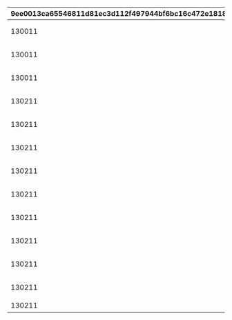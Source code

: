 |9ee0013ca65546811d81ec3d112f497944bf6bc16c472e1818377a452d3421b3|4544395227d7b6007e8b71e221378051e3ab2d77a5aacdb85829ae93c5d5e3e3|a6aceba4f16a9a34e7137d98e1997380db428df900637016b9d0c7dc02796d28|6da5efa7a3d4d88fa972a5145369acb1ea44e707c1a9aa2b83ce33d58338798e|f2dd011f4bf40b2295d46629a416478cc44f006a0e95b3369968c991470d62d4|a9ba2dedae2d787544efb1d80971c54194c797f35859f75d6279ddb4282c48a2|8ed17a86312bf5181f3561168caa059430d8d200b7afeac1bd778cc5c4a63a44|5abf03889e59b503588c7efcc7384e46f3584bcb75da9e4bbe9eefbb83eb6b6e|9268c8176bca85a0bb0896fc9808398088bfb91dce6bee0b4bda1e1e2fe01d57|0ce6104d0b5f0d13f1ff9c0139bbf869ad441452359d0f4e4376139eaff563e2|46e91c42605648db237cb652d5636568bd25260f99656888326c3ab29dc3ca82|8241da7bc41643de0b9eee129a4185f8d843d565150031a9b70e7513f371f193|fd90b37e16c64abbb0ec4276652068ddadca4cd34476b9ee7d9a3d4bd69a91a5|
| --- | --- | --- | --- | --- | --- | --- | --- | --- | --- | --- | --- | --- |
|130011|ヤマト|1|100|-416.5|3001|2.1|2024/10/31 12:00:00|0|ミッションねえ……\nちょうどいいや\nどこまで片付けられるか\n賭けをしようじゃないか|3001100|2|2030/01/01 14:59:59|
|130011|ヤマト|4|101|-416.5|3001|5.68|2024/10/31 12:00:00|0|他人から言われた任務を\n言われるままにやるなんざ\n性に合わないんだがね……\nま、報酬は貰っとこうか|3001101|2|2030/01/01 14:59:59|
|130011|ヤマト|1|102|-416.5|3001|0|2024/10/31 12:00:00|0|なんだい？　やれンなら\nとっとと済ませちまいな。\nフブキが早くやることやれ\nってボヤいてたよ。|3001102|1|2030/01/01 14:59:59|
|130211|フブキ|1|100|-416.5|3002|0|2024/10/31 12:00:00|0|え～？　ぼくに頼みごと～？\nどうしちゃおっかな～\nちゃんとお願いできたら\n考えてあげよっかな～？|3002100|1|2030/01/01 14:59:59|
|130211|フブキ|1|101|-416.5|3002|0|2024/10/31 12:00:00|0|ほらほらぁ、これが\n欲しいんでしょ～？\nほんと、しょうがないよね～\nザコおに～いさん♡|3002101|1|2030/01/01 14:59:59|
|130211|フブキ|5|102|-416.5|3002|8.53|2024/10/31 12:00:00|0|へえ～、欲しいんだ～？\nぼくのた・い・せ・つ・な・モ・ノ\nあははっ！　なに考えてんの？\nもうへんふしじゃ～んｗ|3002102|2|2030/01/01 14:59:59|
|130211|フブキ|7|103|-416.5|3002|5.67|2024/10/31 12:00:00|0|なになに～？　もしかしてまた\nおねだりするつもりなんだ？\nとか言って、ほんとはぼくに\n会いたいだけだったりして～？|3002103|1|2030/01/01 14:59:59|
|130211|フブキ|1|104|-416.5|3002|0|2024/10/31 12:00:00|0|ザコお兄さんってぇ\n頼み方もワンパなのぉ～？\nもっと必死にならないと\nぼくの心は動かせないよ～？|3002104|1|2030/01/01 14:59:59|
|130211|フブキ|3|300|-416.5|3004|0|2024/10/31 12:00:00|0|あのさーザコお兄さん、\nな～んか調子乗ってない？\nぼくのこと、なんでもくれる\nチョロいやつとか思ってたりー？|3002300|3|2030/01/01 14:59:59|
|130211|フブキ|7|301|-416.5|3005|0|2024/10/31 12:00:00|0|ざんね～ん♪\nうざいお兄さんには、もうな～んにもあげませ～ん♡\nほんとなっさけなーい♪\nばいば～い♡|3002400|7|2030/01/01 14:59:59|
|130211|フブキ|2|200|-416.5|3003|4.4|2024/10/31 12:00:00|0|きゃはは、ほんと必死～♡\nは～、面白かった。\n笑えたからいいよ～\nそれ、恵んだげる～♪|3003200|1|2030/01/01 14:59:59|
|130211|フブキ|7|201|-416.5|3003|0|2024/10/31 12:00:00|0|は～、しょうがないな～♡\nザコお兄さんってば\nほんとよわよわで\n情けないよね～ｗ|3003201|7|2030/01/01 14:59:59|
|130211|フブキ|1|202|-416.5|3003|5.6|2024/10/31 12:00:00|0|お兄さんってば、ぼくがいないと\nほんとザッコザコだよね～\nもっと感謝しろし～♪|3003202|2|2030/01/01 14:59:59|